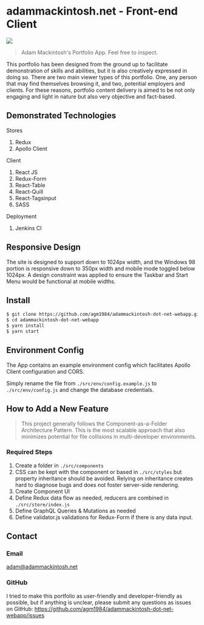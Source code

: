 # adammackintosh.net - Front-end Client
<img src="http://adammackintosh.net/adam-logo.png">

> Adam Mackintosh's Portfolio App. Feel free to inspect.

This portfolio has been designed from the ground up to facilitate demonstration of skills and abilities, but it is also creatively expressed in doing so. There are two main viewer types of this portfolio. One, any person that may find themselves browsing it, and two, potential employers and clients. For these reasons, portfolio content delivery is aimed to be not only engaging and light in nature but also very objective and fact-based.

## Demonstrated Technologies
Stores

1. Redux
2. Apollo Client

Client

1. React JS
2. Redux-Form
3. React-Table
4. React-Quill
5. React-Tagsinput
6. SASS

Deployment

1. Jenkins CI

## Responsive Design
The site is designed to support down to 1024px width, and the Windows 98 portion is responsive down to 350px width and mobile mode toggled below 1024px. A design constraint was applied to ensure the Taskbar and Start Menu would be functional at mobile widths.

## Install
``` bash
$ git clone https://github.com/agm1984/adammackintosh-dot-net-webapp.git
$ cd adammackintosh-dot-net-webapp
$ yarn install
$ yarn start
```

## Environment Config
The App contains an example environment config which facilitates Apollo Client configuration and CORS.

Simply rename the file from `./src/env/config.example.js` to `./src/env/config.js` and change the database credentials.

## How to Add a New Feature
> This project generally follows the Component-as-a-Folder Architecture Pattern. This is the most scalable approach that also minimizes potential for file collisions in multi-developer environments.

### Required Steps
1. Create a folder in `./src/components`
2. CSS can be kept with the component or based in `./src/styles` but property inheritance should be avoided. Relying on inheritance creates hard to diagnose bugs and does not foster server-side rendering.
3. Create Component UI
4. Define Redux data flow as needed, reducers are combined in `./src/store/index.js`
5. Define GraphQL Queries & Mutations as needed
6. Define validator.js validations for Redux-Form if there is any data input.

## Contact

### Email
adam@adammackintosh.net

### GitHub

I tried to make this portfolio as user-friendly and developer-friendly as possible, but if anything is unclear, please submit any questions as issues on GitHub: https://github.com/agm1984/adammackintosh-dot-net-webapp/issues